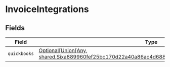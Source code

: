 # InvoiceIntegrations


## Fields

| Field                                                                                                                                                       | Type                                                                                                                                                        | Required                                                                                                                                                    | Description                                                                                                                                                 |
| ----------------------------------------------------------------------------------------------------------------------------------------------------------- | ----------------------------------------------------------------------------------------------------------------------------------------------------------- | ----------------------------------------------------------------------------------------------------------------------------------------------------------- | ----------------------------------------------------------------------------------------------------------------------------------------------------------- |
| `quickbooks`                                                                                                                                                | [Optional[Union[Any, shared.Sixa889960fef25bc170d22a40a86ac4d6889f536685dd9369ec52d3df36732601]]](undefined/models/shared/invoiceintegrationsquickbooks.md) | :heavy_minus_sign:                                                                                                                                          | N/A                                                                                                                                                         |
